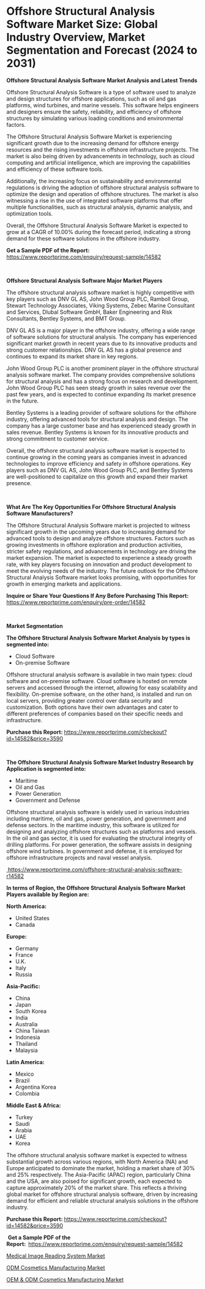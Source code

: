 <p><h1>Offshore Structural Analysis Software Market Size: Global Industry Overview, Market Segmentation and Forecast (2024 to 2031)</h1></p><p><strong>Offshore Structural Analysis Software Market Analysis and Latest Trends</strong></p>
<p><p>Offshore Structural Analysis Software is a type of software used to analyze and design structures for offshore applications, such as oil and gas platforms, wind turbines, and marine vessels. This software helps engineers and designers ensure the safety, reliability, and efficiency of offshore structures by simulating various loading conditions and environmental factors.</p><p>The Offshore Structural Analysis Software Market is experiencing significant growth due to the increasing demand for offshore energy resources and the rising investments in offshore infrastructure projects. The market is also being driven by advancements in technology, such as cloud computing and artificial intelligence, which are improving the capabilities and efficiency of these software tools.</p><p>Additionally, the increasing focus on sustainability and environmental regulations is driving the adoption of offshore structural analysis software to optimize the design and operation of offshore structures. The market is also witnessing a rise in the use of integrated software platforms that offer multiple functionalities, such as structural analysis, dynamic analysis, and optimization tools.</p><p>Overall, the Offshore Structural Analysis Software Market is expected to grow at a CAGR of 10.00% during the forecast period, indicating a strong demand for these software solutions in the offshore industry.</p></p>
<p><strong>Get a Sample PDF of the Report:&nbsp;</strong> <a href="https://www.reportprime.com/enquiry/request-sample/14582">https://www.reportprime.com/enquiry/request-sample/14582</a></p>
<p>&nbsp;</p>
<p><strong>Offshore Structural Analysis Software Major Market Players</strong></p>
<p><p>The offshore structural analysis software market is highly competitive with key players such as DNV GL AS, John Wood Group PLC, Ramboll Group, Stewart Technology Associates, Viking Systems, Zebec Marine Consultant and Services, Dlubal Software GmbH, Baker Engineering and Risk Consultants, Bentley Systems, and BMT Group.</p><p>DNV GL AS is a major player in the offshore industry, offering a wide range of software solutions for structural analysis. The company has experienced significant market growth in recent years due to its innovative products and strong customer relationships. DNV GL AS has a global presence and continues to expand its market share in key regions.</p><p>John Wood Group PLC is another prominent player in the offshore structural analysis software market. The company provides comprehensive solutions for structural analysis and has a strong focus on research and development. John Wood Group PLC has seen steady growth in sales revenue over the past few years, and is expected to continue expanding its market presence in the future.</p><p>Bentley Systems is a leading provider of software solutions for the offshore industry, offering advanced tools for structural analysis and design. The company has a large customer base and has experienced steady growth in sales revenue. Bentley Systems is known for its innovative products and strong commitment to customer service.</p><p>Overall, the offshore structural analysis software market is expected to continue growing in the coming years as companies invest in advanced technologies to improve efficiency and safety in offshore operations. Key players such as DNV GL AS, John Wood Group PLC, and Bentley Systems are well-positioned to capitalize on this growth and expand their market presence.</p></p>
<p>&nbsp;</p>
<p><strong>What Are The Key Opportunities For Offshore Structural Analysis Software Manufacturers?</strong></p>
<p><p>The Offshore Structural Analysis Software market is projected to witness significant growth in the upcoming years due to increasing demand for advanced tools to design and analyze offshore structures. Factors such as growing investments in offshore exploration and production activities, stricter safety regulations, and advancements in technology are driving the market expansion. The market is expected to experience a steady growth rate, with key players focusing on innovation and product development to meet the evolving needs of the industry. The future outlook for the Offshore Structural Analysis Software market looks promising, with opportunities for growth in emerging markets and applications.</p></p>
<p><strong>Inquire or Share Your Questions If Any Before Purchasing This Report:</strong> <a href="https://www.reportprime.com/enquiry/pre-order/14582">https://www.reportprime.com/enquiry/pre-order/14582</a></p>
<p>&nbsp;</p>
<p><strong>Market Segmentation</strong></p>
<p><strong>The Offshore Structural Analysis Software Market Analysis by types is segmented into:</strong></p>
<p><ul><li>Cloud Software</li><li>On-premise Software</li></ul></p>
<p><p>Offshore structural analysis software is available in two main types: cloud software and on-premise software. Cloud software is hosted on remote servers and accessed through the internet, allowing for easy scalability and flexibility. On-premise software, on the other hand, is installed and run on local servers, providing greater control over data security and customization. Both options have their own advantages and cater to different preferences of companies based on their specific needs and infrastructure.</p></p>
<p><strong>Purchase this Report:&nbsp;</strong><a href="https://www.reportprime.com/checkout?id=14582&price=3590">https://www.reportprime.com/checkout?id=14582&price=3590</a></p>
<p>&nbsp;</p>
<p><strong>The Offshore Structural Analysis Software Market Industry Research by Application is segmented into:</strong></p>
<p><ul><li>Maritime</li><li>Oil and Gas</li><li>Power Generation</li><li>Government and Defense</li></ul></p>
<p><p>Offshore structural analysis software is widely used in various industries including maritime, oil and gas, power generation, and government and defense sectors. In the maritime industry, this software is utilized for designing and analyzing offshore structures such as platforms and vessels. In the oil and gas sector, it is used for evaluating the structural integrity of drilling platforms. For power generation, the software assists in designing offshore wind turbines. In government and defense, it is employed for offshore infrastructure projects and naval vessel analysis.</p></p>
<p><a href="https://www.reportprime.com/offshore-structural-analysis-software-r14582">&nbsp;https://www.reportprime.com/offshore-structural-analysis-software-r14582</a></p>
<p><strong>In terms of Region, the Offshore Structural Analysis Software Market Players available by Region are:</strong></p>
<p>
    <p> <strong> North America: </strong>
        <ul>
            <li>United States</li>
            <li>Canada</li>
        </ul>
        </p> 
    <p> <strong> Europe: </strong>
        <ul>
            <li>Germany</li>
            <li>France</li>
            <li>U.K.</li>
            <li>Italy</li>
            <li>Russia</li>
        </ul>
        </p> 
    <p> <strong> Asia-Pacific: </strong>
        <ul>
            <li>China</li>
            <li>Japan</li>
            <li>South Korea</li>
            <li>India</li>
            <li>Australia</li>
            <li>China Taiwan</li>
            <li>Indonesia</li>
            <li>Thailand</li>
            <li>Malaysia</li>
        </ul>
        </p> 
    <p> <strong> Latin America: </strong>
        <ul>
            <li>Mexico</li>
            <li>Brazil</li>
            <li>Argentina Korea</li>
            <li>Colombia</li>
        </ul>
        </p> 
    <p> <strong> Middle East & Africa: </strong>
        <ul>
            <li>Turkey</li>
            <li>Saudi</li>
            <li>Arabia</li>
            <li>UAE</li>
            <li>Korea</li>
        </ul>
    </p>
    </p>
<p><p>The offshore structural analysis software market is expected to witness substantial growth across various regions, with North America (NA) and Europe anticipated to dominate the market, holding a market share of 30% and 25% respectively. The Asia-Pacific (APAC) region, particularly China and the USA, are also poised for significant growth, each expected to capture approximately 20% of the market share. This reflects a thriving global market for offshore structural analysis software, driven by increasing demand for efficient and reliable structural analysis solutions in the offshore industry.</p></p>
<p><strong>Purchase this Report: </strong><a href="https://www.reportprime.com/checkout?id=14582&price=3590">https://www.reportprime.com/checkout?id=14582&price=3590</a></p>
<p>&nbsp;<strong>Get a Sample PDF of the Report:&nbsp;&nbsp;</strong><a href="https://www.reportprime.com/enquiry/request-sample/14582">https://www.reportprime.com/enquiry/request-sample/14582</a></p>
<p><strong></strong></p>
<p><p><a href="https://view.publitas.com/reportprime-1/global-medical-image-reading-system-market-size-is-expected-to-experience-a-cagr-of-10-3-through-2024-2031-according-to-industry-projections/">Medical Image Reading System Market</a></p><p><a href="https://view.publitas.com/reportprime-1/odm-cosmetics-manufacturing-market-trends-a-detailed-study-of-its-market-segmentation-and-analyzing-the-importance-of-the-emerging-trends/">ODM Cosmetics Manufacturing Market</a></p><p><a href="https://view.publitas.com/reportprime-1/global-oem-odm-cosmetics-manufacturing-market-focus-on-application-end-use-industry-type-equipment-and-region-analysis-and-forecast-2024-2031/">OEM & ODM Cosmetics Manufacturing Market</a></p></p>